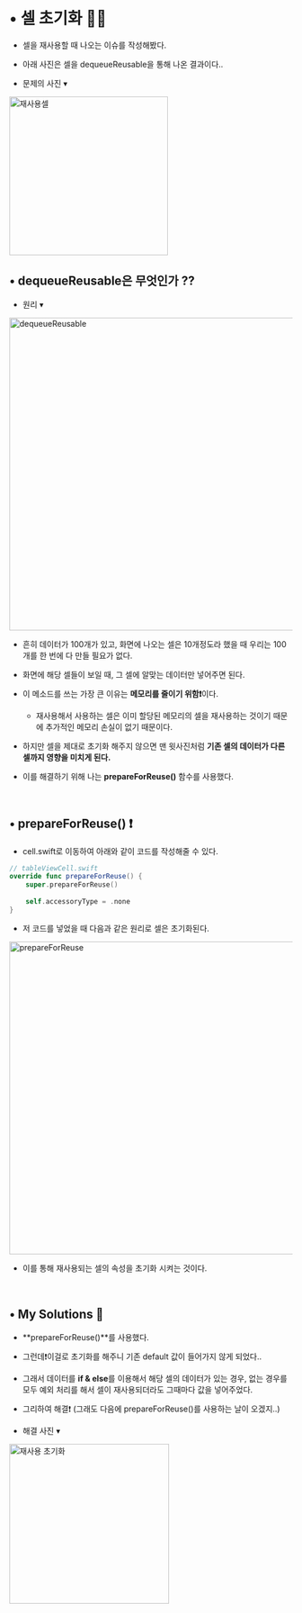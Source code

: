 # • 셀 초기화 🏃🏻
* 셀을 재사용할 때 나오는 이슈를 작성해봤다.

* 아래 사진은 셀을 dequeueReusable을 통해 나온 결과이다..

* 문제의 사진 ▾

<img width="282" alt="재사용셀" src="https://user-images.githubusercontent.com/64394744/144366671-c4d038ba-5c68-4434-a1b6-f8739b7be978.png">
</br>

## • dequeueReusable은 무엇인가 ??

* 원리 ▾
<img width="556" alt="dequeueReusable" src="https://user-images.githubusercontent.com/64394744/144367079-d080b36d-63f0-4ce6-b4b0-7c9068964847.png">

* 흔히 데이터가 100개가 있고, 화면에 나오는 셀은 10개정도라 했을 때 우리는 100개를 한 번에 다 만들 필요가 없다. 

* 화면에 해당 셀들이 보일 때, 그 셀에 알맞는 데이터만 넣어주면 된다.

* 이 메소드를 쓰는 가장 큰 이유는 **메모리를 줄이기 위함❗️**이다.
    * 재사용해서 사용하는 셀은 이미 할당된 메모리의 셀을 재사용하는 것이기 때문에 추가적인 메모리 손실이 없기 때문이다.
    
* 하지만 셀을 제대로 초기화 해주지 않으면 맨 윗사진처럼 **기존 셀의 데이터가 다른 셀까지 영향을 미치게 된다.**

* 이를 해결하기 위해 나는 **prepareForReuse()** 함수를 사용했다.

</br>

## • prepareForReuse() ❗️
* cell.swift로 이동하여 아래와 같이 코드를 작성해줄 수 있다.

```swift
// tableViewCell.swift
override func prepareForReuse() {
    super.prepareForReuse()
    
    self.accessoryType = .none
}
```

* 저 코드를 넣었을 때 다음과 같은 원리로 셀은 초기화된다.

<img width="556" alt="prepareForReuse" src="https://user-images.githubusercontent.com/64394744/144368276-df135af0-0ff4-4183-923a-f527e66dcdc6.png">

* 이를 통해 재사용되는 셀의 속성을 초기화 시켜는 것이다.
</br>

## • My Solutions 📒
* **prepareForReuse()**를 사용했다.

* 그런데❗️이걸로 초기화를 해주니 기존 default 값이 들어가지 않게 되었다..

* 그래서 데이터를 **if & else**를 이용해서 해당 셀의 데이터가 있는 경우, 없는 경우를 모두 예외 처리를 해서 셀이 재사용되더라도 그때마다 값을 넣어주었다.

* 그리하여 해결❗️ (그래도 다음에 prepareForReuse()를 사용하는 날이 오겠지..)

* 해결 사진 ▾
<img width="284" alt="재사용 초기화" src="https://user-images.githubusercontent.com/64394744/144369227-2081943c-c622-4ff3-95d8-ba0bcdc3a9b1.png">

